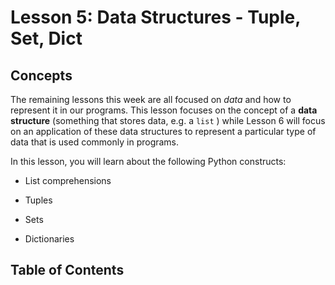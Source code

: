 # <i class="fas fa-book fa-fw"></i> Lesson 5: Data Structures - Tuple, Set, Dict

## Concepts

The remaining lessons this week are all focused on _data_ and how to represent it in our programs. This lesson focuses on the concept of a **data structure** (something that stores data, e.g. a `list` ) while Lesson 6 will focus on an application of these data structures to represent a particular type of data that is used commonly in programs.

In this lesson, you will learn about the following Python constructs:

- List comprehensions

- Tuples

- Sets

- Dictionaries

## Table of Contents

```{tableofcontents}

```
